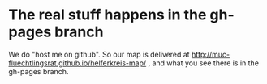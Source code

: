 # The real stuff happens in the gh-pages branch

We do "host me on github". So our map is delivered at http://muc-fluechtlingsrat.github.io/helferkreis-map/ , and what you see there is in the gh-pages branch.


